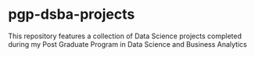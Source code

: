 # pgp-dsba-projects
This repository features a collection of Data Science projects completed during my Post Graduate Program in Data Science and Business Analytics
